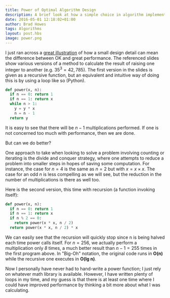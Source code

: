 ```yaml
--- 
title: Power of Optimal Algorithm Design
description: A brief look at how a simple choice in algorithm implementation can greatly affect performance.
date: 2016-05-01 12:18:02+01:00
author: Brad Howes
tags: Algorithms
layout: post.hbs
image: power.png
---
```


I just ran across a [great illustration](http://www.cs.cmu.edu/~rweba/algf09/solverecurrencesSF.pdf) of how a
small design detail can mean the difference between OK and great performance. The referenced slides show various
versions of a method to calculate the result of raising one integer to another (e.g. $35^3 = 42,785$). The
first version in the slides is given as a recursive function, but an equivalent and intuitive way of doing this
is by using a loop like so (Python).

```python
def power(x, n):
  if n == 0: return 1
  if n == 1: return x
  while n > 1:
    y = y * x
    n = n - 1
  return y
```

It is easy to see that there will be $n - 1$ multiplications performed. If one is not concerned too much with
performance, then we are done.

But can we do better?

One approach to take when looking to solve a problem involving counting or iterating is the divide and conquer
strategy, where one attempts to reduce a problem into smaller steps in hopes of saving some computation. For
instance, the case for $n = 4$ is the same as $n = 2$ but with $x = x \times x$. The case for an odd $n$ is less
compelling as we will see, but the reduction in the number of multiplications is there as well too.

Here is the second version, this time with recursion (a function invoking itself):

```python
def power(x, n):
  if n == 0: return 1
  if n == 1: return x
  if n % 2 == 0:
    return power(x * x, n / 2)
  return power(x * x, n / 2) * x
```

We can easily see that the recursion will quickly stop since n is being halved each time power calls itself. For
$n = 256$, we actually perform a multiplication only *8* times, a much better result than $n - 1 = 255$ times in
the first program above. In "Big-Oh" notation, the original code runs in **O(n)** while the recursive one
executes in **O(lg&nbsp;n)**.

Now I personally have never had to hand-write a power function; I just rely on whatever math library is
available. However, I have written plenty of loops in my time, and my guess is that there is at least one time
where I could have improved performance by thinking a bit more about what I was calculating.
